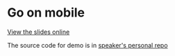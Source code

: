 # Go on mobile

[View the slides online](http://talks.golang.org/2015/gophercon-go-on-mobile.slide)

The source code for demo is in [speaker's personal repo](https://github.com/hyangah/slides/tree/master/2015-gophercon-mobile)
